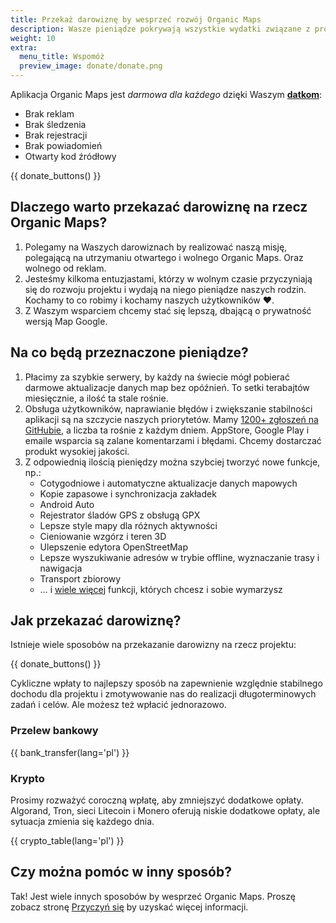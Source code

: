 ```yaml
---
title: Przekaż darowiznę by wesprzeć rozwój Organic Maps
description: Wasze pieniądze pokrywają wszystkie wydatki związane z projektem i motywują nas do ulepszania Organic Maps
weight: 10
extra:
  menu_title: Wspomóż
  preview_image: donate/donate.png
---
```


Aplikacja Organic Maps jest _darmowa dla każdego_ dzięki Waszym **[datkom][stripe]**:

- Brak reklam
- Brak śledzenia
- Brak rejestracji
- Brak powiadomień
- Otwarty kod źródłowy

{{ donate_buttons() }}

## Dlaczego warto przekazać darowiznę na rzecz Organic Maps?

1. Polegamy na Waszych darowiznach by realizować naszą misję, polegającą na utrzymaniu otwartego i wolnego Organic Maps.
   Oraz wolnego od reklam.
2. Jesteśmy kilkoma entuzjastami, którzy w wolnym czasie przyczyniają się do rozwoju projektu i wydają na niego pieniądze naszych rodzin.
   Kochamy to co robimy i kochamy naszych użytkowników ❤️.
3. Z Waszym wsparciem chcemy stać się lepszą, dbającą o prywatność wersją Map Google.

## Na co będą przeznaczone pieniądze?

1. Płacimy za szybkie serwery, by każdy na świecie mógł pobierać darmowe aktualizacje danych map bez opóźnień.
   To setki terabajtów miesięcznie, a ilość ta stale rośnie.
2. Obsługa użytkowników, naprawianie błędów i zwiększanie stabilności aplikacji są na szczycie naszych priorytetów.
   Mamy [1200+ zgłoszeń na GitHubie][github issues], a liczba ta rośnie z każdym dniem.
   AppStore, Google Play i emaile wsparcia są zalane komentarzami i błędami. Chcemy dostarczać produkt wysokiej jakości.
3. Z odpowiednią ilością pieniędzy można szybciej tworzyć nowe funkcje, np.:
   - Cotygodniowe i automatyczne aktualizacje danych mapowych
   - Kopie zapasowe i synchronizacja zakładek
   - Android Auto
   - Rejestrator śladów GPS z obsługą GPX
   - Lepsze style mapy dla różnych aktywności
   - Cieniowanie wzgórz i teren 3D
   - Ulepszenie edytora OpenStreetMap
   - Lepsze wyszukiwanie adresów w trybie offline, wyznaczanie trasy i nawigacja
   - Transport zbiorowy
   - … i [wiele więcej][github issues] funkcji, których chcesz i sobie wymarzysz

## Jak przekazać darowiznę?

Istnieje wiele sposobów na przekazanie darowizny na rzecz projektu:

{{ donate_buttons() }}

Cykliczne wpłaty to najlepszy sposób na zapewnienie względnie stabilnego dochodu dla
projektu i zmotywowanie nas do realizacji długoterminowych zadań i celów. Ale możesz też
wpłacić jednorazowo.

### Przelew bankowy

{{ bank_transfer(lang='pl') }}

### Krypto

Prosimy rozważyć coroczną wpłatę, aby zmniejszyć dodatkowe opłaty. Algorand, Tron,
sieci Litecoin i Monero oferują niskie dodatkowe opłaty, ale sytuacja zmienia się każdego dnia.

{{ crypto_table(lang='pl') }}

## Czy można pomóc w inny sposób?

Tak! Jest wiele innych sposobów by wesprzeć Organic Maps. Proszę zobacz
stronę [Przyczyń się](@/support-us/index.pl.md) by uzyskać więcej informacji.

[stripe]: https://donate.organicmaps.app/ "Wspomóż przez Stripe"
[github issues]: https://github.com/organicmaps/organicmaps/issues "Zgłoszenia GitHub"
